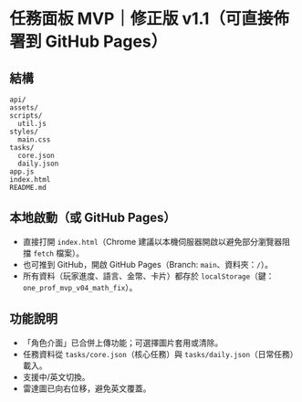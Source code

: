 # 任務面板 MVP｜修正版 v1.1（可直接佈署到 GitHub Pages）

## 結構
```
api/
assets/
scripts/
  util.js
styles/
  main.css
tasks/
  core.json
  daily.json
app.js
index.html
README.md
```

## 本地啟動（或 GitHub Pages）
- 直接打開 `index.html`（Chrome 建議以本機伺服器開啟以避免部分瀏覽器阻擋 `fetch` 檔案）。
- 也可推到 GitHub，開啟 GitHub Pages（Branch: `main`、資料夾：`/`）。
- 所有資料（玩家進度、語言、金幣、卡片）都存於 `localStorage`（鍵：`one_prof_mvp_v04_math_fix`）。

## 功能說明
- 「角色介面」已合併上傳功能；可選擇圖片套用或清除。
- 任務資料從 `tasks/core.json`（核心任務）與 `tasks/daily.json`（日常任務）載入。
- 支援中/英文切換。
- 雷達圖已向右位移，避免英文覆蓋。